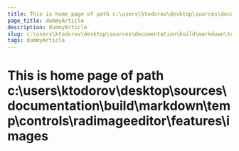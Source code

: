 ```yaml
---
title: This is home page of path c:\users\ktodorov\desktop\sources\documentation\build\markdown\temp\controls\radimageeditor\features\images
page_title: dummyArticle
description: dummyArticle
slug: c:\users\ktodorov\desktop\sources\documentation\build\markdown\temp\controls\radimageeditor\features\images
tags: dummyArticle
---
```

# This is home page of path c:\users\ktodorov\desktop\sources\documentation\build\markdown\temp\controls\radimageeditor\features\images
